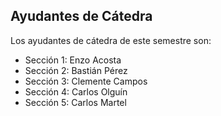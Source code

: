 ## Ayudantes de Cátedra

Los ayudantes de cátedra de este semestre son:

* Sección 1: Enzo Acosta
* Sección 2: Bastián Pérez
* Sección 3: Clemente Campos
* Sección 4: Carlos Olguín
* Sección 5: Carlos Martel
